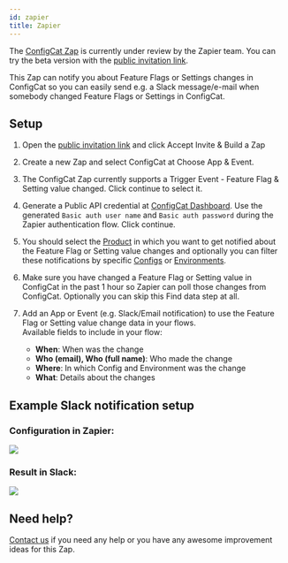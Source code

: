 ```yaml
---
id: zapier
title: Zapier
---
```


The [ConfigCat Zap](https://zapier.com/developer/public-invite/90616/693fd87b5bb34ea90583f7d7ce216223/) is currently under review by the Zapier team. You can try the beta version with the [public invitation link](https://zapier.com/developer/public-invite/90616/693fd87b5bb34ea90583f7d7ce216223/).

This Zap can notify you about Feature Flags or Settings changes in ConfigCat so you can easily send e.g. a Slack message/e-mail when somebody changed Feature Flags or Settings in ConfigCat.

## Setup

1. Open the [public invitation link](https://zapier.com/developer/public-invite/90616/693fd87b5bb34ea90583f7d7ce216223/) and click Accept Invite & Build a Zap

2. Create a new Zap and select ConfigCat at Choose App & Event.

3. The ConfigCat Zap currently supports a Trigger Event - Feature Flag & Setting value changed. Click continue to select it.

4. Generate a Public API credential at [ConfigCat Dashboard](https://app.configcat.com/my-account/public-api-credentials). Use the generated `Basic auth user name` and `Basic auth password` during the Zapier authentication flow. Click continue.

5. You should select the [Product](main-concepts/#product) in which you want to get notified about the Feature Flag or Setting value changes and optionally you can filter these notifications by specific [Configs](main-concepts/#config) or [Environments](main-concepts/#environment).

6. Make sure you have changed a Feature Flag or Setting value in ConfigCat in the past 1 hour so Zapier can poll those changes from ConfigCat. Optionally you can skip this Find data step at all.

7. Add an App or Event (e.g. Slack/Email notification) to use the Feature Flag or Setting value change data in your flows.  
Available fields to include in your flow:
    * **When**: When was the change
    * **Who (email), Who (full name)**: Who made the change
    * **Where**: In which Config and Environment was the change
    * **What**: Details about the changes

## Example Slack notification setup
### Configuration in Zapier:
<img src="../../img/zapier_config.png"/>

### Result in Slack:
<img src="../../img/zapier_slack.png"/>



## Need help?
[Contact us](https://configcat.com/support) if you need any help or you have any awesome improvement ideas for this Zap.